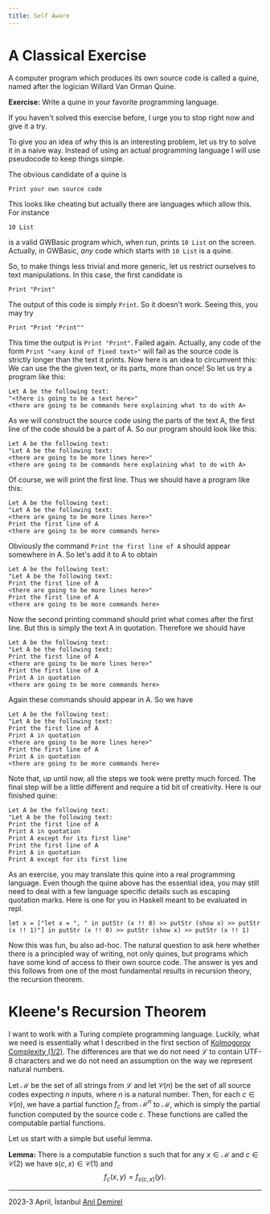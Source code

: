 ```yaml
---
title: Self Aware
---
```


# A Classical Exercise

A computer program which produces its own source code is called a quine, named after the logician Willard Van Orman Quine.

**Exercise:** Write a quine in your favorite programming language.

If you haven't solved this exercise before, I urge you to stop right now and give it a try.

To give you an idea of why this is an interesting problem, let us try to solve it in a naive way. Instead of using an actual programming language
I will use pseudocode to keep things simple.

The obvious candidate of a quine is

```
Print your own source code
```

This looks like cheating but actually there are languages which allow this. For instance

```
10 List
```

is a valid GWBasic program which, when run, prints `10 List` on the screen. Actually, in GWBasic, *any* code which starts with `10 List`
is a quine.

So, to make things less trivial and more generic, let us restrict ourselves to text manipulations. In this case, the first candidate is
```
Print "Print"
```

The output of this code is simply `Print`. So it doesn't work. Seeing this, you may try
```
Print "Print "Print""
```

This time the output is `Print "Print"`. Failed again. Actually, any code of the form `Print "<any kind of fixed text>"` will fail
as the source code is strictly longer than the text it prints. Now here is an idea to circumvent this: We can use the the given text, or its parts, more than once!
So let us try a program like this:
```
Let A be the following text:
"<there is going to be a text here>"
<there are going to be commands here explaining what to do with A>
```

As we will construct the source code using the parts of the text A, the first line of the code should be a part of A. So our program should look like this:
```
Let A be the following text:
"Let A be the following text:
<there are going to be more lines here>"
<there are going to be commands here explaining what to do with A>
```

Of course, we will print the first line. Thus we should have a program like this:
```
Let A be the following text:
"Let A be the following text:
<there are going to be more lines here>"
Print the first line of A
<there are going to be more commands here>
```

Obviously the command `Print the first line of A` should appear somewhere in A. So let's add it to A to obtain

```
Let A be the following text:
"Let A be the following text:
Print the first line of A
<there are going to be more lines here>"
Print the first line of A
<there are going to be more commands here>
```

Now the second printing command should print what comes after the first line. But this is simply the text A in quotation. Therefore we should have

```
Let A be the following text:
"Let A be the following text:
Print the first line of A
<there are going to be more lines here>"
Print the first line of A
Print A in quotation
<there are going to be more commands here>
```

Again these commands should appear in A. So we have

```
Let A be the following text:
"Let A be the following text:
Print the first line of A
Print A in quotation
<there are going to be more lines here>"
Print the first line of A
Print A in quotation
<there are going to be more commands here>
```

Note that, up until now, all the steps we took were pretty much forced. The final step will be a little different and require a tid bit of creativity.
Here is our finished quine:

```
Let A be the following text:
"Let A be the following text:
Print the first line of A
Print A in quotation
Print A except for its first line"
Print the first line of A
Print A in quotation
Print A except for its first line
```

As an exercise, you may translate this quine into a real programming language. Even though the quine above has the essential idea, you may still need to deal with a few language specific details such as escaping quotation marks. Here is one for you in Haskell meant to be evaluated in repl.

```
let x = ["let x = ", " in putStr (x !! 0) >> putStr (show x) >> putStr (x !! 1)"] in putStr (x !! 0) >> putStr (show x) >> putStr (x !! 1)
```

Now this was fun, bu also ad-hoc. The natural question to ask here whether there is a principled way of writing, not only quines, but programs which have some kind of access to their own source code. The answer is yes and this follows from one of the most fundamental results in recursion theory, the recursion theorem.

# Kleene's Recursion Theorem

I want to work with a Turing complete programming language. Luckily, what we need is essentially what I described in the first section of
[Kolmogorov Complexity (1/2)](https://sonatsuer.github.io/kolmogorov-complexity/2018/05/21/kolmogorov-complexity-1.html). The differences
are that we do not need $\mathcal{L}$ to contain UTF-8 characters and we do not need an assumption on the way we represent natural numbers.

Let $\mathcal{M}$ be the set of all strings from $\mathcal{L}$ and let $\mathcal{C}(n)$ be the set of all source codes
expecting $n$ inputs, where $n$ is a natural number. Then, for each $c\in\mathcal{C}(n)$, we have a partial function $f_c$ from
$\mathcal{M}^n$ to $\mathcal{M}$, which is simply the partial function computed by the source code $c$. These functions are called the computable partial functions.

Let us start with a simple but useful lemma.

**Lemma:** There is a computable function $s$ such that for any $x\in\mathcal{M}$ and $c\in\mathcal{C}(2)$ we have
$s(c,x)\in\mathcal{C}(1)$ and
$$
   f_c(x,y) = f_{s(c,x)}(y).
$$

<html>
  <head>
    <meta http-equiv="content-type" content="text/html; charset=UTF-8">
  </head>
  <body>
    <div id="footer">
      <hr>
      2023-3 April, İstanbul <a href="index.html">Anıl Demirel</a>
    </div>
  </body>
</html>
